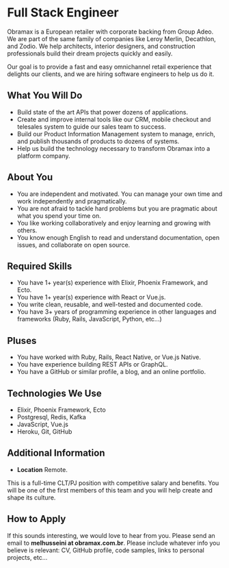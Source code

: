 # Full Stack Engineer

Obramax is a European retailer with corporate backing from Group Adeo. We are part of the same family of companies like Leroy Merlin, Decathlon, and Zodio. We help architects, interior designers, and construction professionals build their dream projects quickly and easily.

Our goal is to provide a fast and easy omnichannel retail experience that delights our clients, and we are hiring software engineers to help us do it.

## What You Will Do

- Build state of the art APIs that power dozens of applications.
- Create and improve internal tools like our CRM, mobile checkout and telesales system to guide our sales team to success.
- Build our Product Information Management system to manage, enrich, and publish thousands of products to dozens of systems.
- Help us build the technology necessary to transform Obramax into a platform company.

## About You

- You are independent and motivated. You can manage your own time and work independently and pragmatically.
- You are not afraid to tackle hard problems but you are pragmatic about what you spend your time on.
- You like working collaboratively and enjoy learning and growing with others.
- You know enough English to read and understand documentation, open issues, and collaborate on open source.

## Required Skills

- You have 1+ year(s) experience with Elixir, Phoenix Framework, and Ecto.
- You have 1+ year(s) experience with React or Vue.js.
- You write clean, reusable, and well-tested and documented code.
- You have 3+ years of programming experience in other languages and frameworks (Ruby, Rails, JavaScript, Python, etc...)

## Pluses

- You have worked with Ruby, Rails, React Native, or Vue.js Native.
- You have experience building REST APIs or GraphQL.
- You have a GitHub or similar profile, a blog, and an online portfolio.

## Technologies We Use

- Elixir, Phoenix Framework, Ecto
- Postgresql, Redis, Kafka
- JavaScript, Vue.js
- Heroku, Git, GitHub

## Additional Information

- **Location** Remote.

This is a full-time CLT/PJ position with competitive salary and benefits. You will be one of the first members of this team and you will help create and shape its culture.

## How to Apply

If this sounds interesting, we would love to hear from you. Please send an email to **melhusseini at obramax.com.br**. Please include whatever info you believe is relevant: CV, GitHub profile, code samples, links to personal projects, etc...

